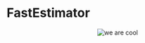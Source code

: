 # FastEstimator
<p align="center">
  <img src="./tutorial/resources/icon.png" title="we are cool">
</p>

